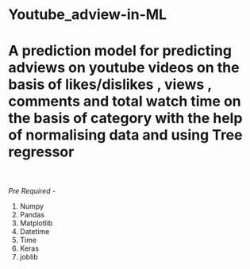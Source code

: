 # Youtube_adview-in-ML
A prediction model for predicting adviews on youtube videos on the basis of  likes/dislikes , views , comments and total watch time on the basis of category with the help of normalising data and using Tree regressor
<br>
<br>
============================================================================================
*Pre Required -* 
1. Numpy <br>
2. Pandas <br>
3. Matplotlib <br>
4. Datetime <br>
5. Time <br>
6. Keras
7. joblib
<br>

